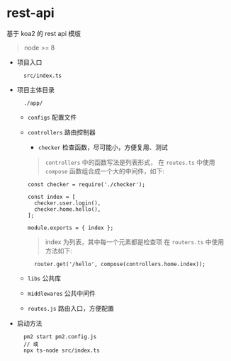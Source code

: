 # rest-api

基于 koa2 的 rest api 模版

> node >= 8

- 项目入口

  ```
    src/index.ts
  ```

- 项目主体目录

  ```
    ./app/
  ```

  - `configs` 配置文件

  - `controllers` 路由控制器

    - `checker` 检查函数，尽可能小，方便复用、测试

    > `controllers` 中的函数写法是列表形式，
    > 在 `routes.ts` 中使用 `compose` 函数组合成一个大的中间件，如下:

    ```
    const checker = require('./checker');

    const index = [
      checker.user.login(),
      checker.home.hello(),
    ];

    module.exports = { index };
    ```

    > index 为列表，其中每一个元素都是检查项
    > 在 `routers.ts` 中使用方法如下:

    ```
      router.get('/hello', compose(controllers.home.index));
    ```

  - `libs` 公共库

  - `middlewares` 公共中间件

  - `routes.js` 路由入口，方便配置

- 启动方法

  ```shell
    pm2 start pm2.config.js
    // 或
    npx ts-node src/index.ts
  ```
